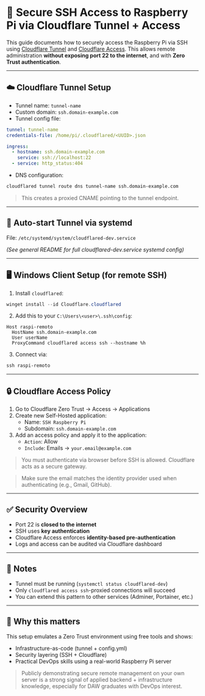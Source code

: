
# 🔐 Secure SSH Access to Raspberry Pi via Cloudflare Tunnel + Access

This guide documents how to securely access the Raspberry Pi via SSH using [Cloudflare Tunnel](https://developers.cloudflare.com/cloudflare-one/connections/connect-apps/) and [Cloudflare Access](https://developers.cloudflare.com/cloudflare-one/policies/access/). This allows remote administration **without exposing port 22 to the internet**, and with **Zero Trust authentication**.

---

## ☁️ Cloudflare Tunnel Setup

- Tunnel name: `tunnel-name`
- Custom domain: `ssh.domain-example.com`
- Tunnel config file:

```yaml
tunnel: tunnel-name
credentials-file: /home/pi/.cloudflared/<UUID>.json

ingress:
  - hostname: ssh.domain-example.com
    service: ssh://localhost:22
  - service: http_status:404
```

- DNS configuration:
```bash
cloudflared tunnel route dns tunnel-name ssh.domain-example.com
```

> This creates a proxied CNAME pointing to the tunnel endpoint.

---

## 🚀 Auto-start Tunnel via systemd

File: `/etc/systemd/system/cloudflared-dev.service`

*(See general README for full cloudflared-dev.service systemd config)*

---

## 🖥️ Windows Client Setup (for remote SSH)

1. Install `cloudflared`:
```powershell
winget install --id Cloudflare.cloudflared
```

2. Add this to your `C:\Users\<user>\.ssh\config`:

```ssh
Host raspi-remoto
  HostName ssh.domain-example.com
  User userName
  ProxyCommand cloudflared access ssh --hostname %h
```

3. Connect via:

```powershell
ssh raspi-remoto
```

---

## 🔒 Cloudflare Access Policy

1. Go to Cloudflare Zero Trust → Access → Applications
2. Create new Self-Hosted application:
   - Name: `SSH Raspberry Pi`
   - Subdomain: `ssh.domain-example.com`
3. Add an access policy and apply it to the application:
   - `Action`: Allow
   - `Include`: Emails → `your.email@example.com`

> You must authenticate via browser before SSH is allowed. Cloudflare acts as a secure gateway.

> Make sure the email matches the identity provider used when authenticating (e.g., Gmail, GitHub).

---

## ✅ Security Overview

- Port 22 is **closed to the internet**
- SSH uses **key authentication**
- Cloudflare Access enforces **identity-based pre-authentication**
- Logs and access can be audited via Cloudflare dashboard

---

## 📌 Notes

- Tunnel must be running (`systemctl status cloudflared-dev`)
- Only `cloudflared access ssh`-proxied connections will succeed
- You can extend this pattern to other services (Adminer, Portainer, etc.)

---

## 🧠 Why this matters

This setup emulates a Zero Trust environment using free tools and shows:
- Infrastructure-as-code (tunnel + config.yml)
- Security layering (SSH + Cloudflare)
- Practical DevOps skills using a real-world Raspberry Pi server

> Publicly demonstrating secure remote management on your own server is a strong signal of applied backend + infrastructure knowledge, especially for DAW graduates with DevOps interest.
